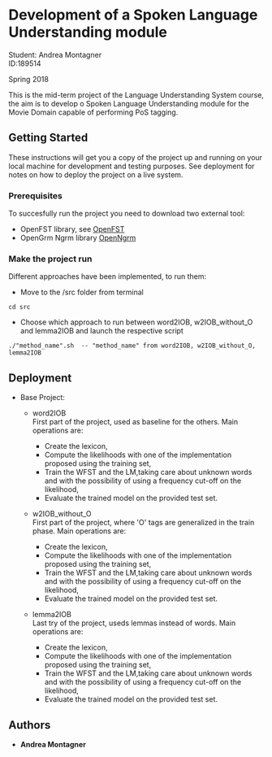 # Development of a Spoken Language Understanding module 

Student: Andrea Montagner  
ID:189514

Spring 2018

This is the mid-term project of the Language Understanding System course, the aim is to develop o Spoken Language Understanding module for the Movie Domain capable of performing PoS tagging.

## Getting Started

These instructions will get you a copy of the project up and running on your local machine for development and testing purposes. See deployment for notes on how to deploy the project on a live system.

### Prerequisites

To succesfully run the project you need to download two external tool:  
   
* OpenFST library, see [OpenFST](http://www.openfst.org/twiki/bin/view/FST/WebHome)
* OpenGrm Ngrm library [OpenNgrm](http://www.opengrm.org)


### Make the project run

Different approaches have been implemented, to run them:  

* Move to the /src folder from terminal 
```
cd src
```

* Choose which approach to run between word2IOB, w2IOB_without_O and lemma2IOB and launch the respective script
```
./"method_name".sh  -- "method_name" from word2IOB, w2IOB_without_O, lemma2IOB
```

## Deployment

* Base Project: 
  * word2IOB  
   First part of the project, used as baseline for the others. Main operations are:  
   
    * Create the lexicon,
    * Compute the likelihoods with one of the implementation proposed 
using the training set,
    * Train the WFST and the LM,taking care about unknown words and with the possibility of using a frequency cut-off on the likelihood,
    * Evaluate the trained model on the provided test set.

  * w2IOB_without_O  
   First part of the project, where 'O' tags are generalized in the train phase. Main operations are:  
   
    * Create the lexicon,
    * Compute the likelihoods with one of the implementation proposed 
using the training set,
    * Train the WFST and the LM,taking care about unknown words and with the possibility of using a frequency cut-off on the likelihood,
    * Evaluate the trained model on the provided test set.

  * lemma2IOB  
   Last try of the project, useds lemmas instead of words. Main operations are:  
   
    * Create the lexicon,
    * Compute the likelihoods with one of the implementation proposed 
using the training set,
    * Train the WFST and the LM,taking care about unknown words and with the possibility of using a frequency cut-off on the likelihood,
    * Evaluate the trained model on the provided test set. 

## Authors

* **Andrea Montagner** 

